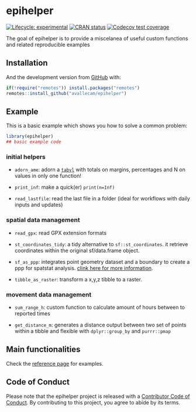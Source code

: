 
<!-- README.md is generated from README.Rmd. Please edit that file -->

# epihelper

<!-- badges: start -->

[![Lifecycle:
experimental](https://img.shields.io/badge/lifecycle-experimental-orange.svg)](https://www.tidyverse.org/lifecycle/#experimental)
[![CRAN
status](https://www.r-pkg.org/badges/version/epihelper)](https://CRAN.R-project.org/package=epihelper)
[![Codecov test
coverage](https://codecov.io/gh/avallecam/epihelper/branch/master/graph/badge.svg)](https://codecov.io/gh/avallecam/epihelper?branch=master)
<!-- badges: end -->

The goal of epihelper is to provide a miscelanea of useful custom
functions and related reproducible examples

## Installation

<!-- You can install the released version of epihelper from [CRAN](https://CRAN.R-project.org) with: -->
<!-- ``` r -->
<!-- install.packages("epihelper") -->
<!-- ``` -->

And the development version from
[GitHub](https://github.com/avallecam/epihelper) with:

``` r
if(!require("remotes")) install.packages("remotes")
remotes::install_github("avallecam/epihelper")
```

## Example

This is a basic example which shows you how to solve a common problem:

``` r
library(epihelper)
## basic example code
```

### initial helpers

-   `adorn_ame`: adorn a
    [`tabyl`](https://cran.r-project.org/web/packages/janitor/vignettes/janitor.html#tabyl---a-better-version-of-table)
    with totals on margins, percentages and N on values in only one
    function!

-   `print_inf`: make a quick(er) `print(n=Inf)`

-   `read_lastfile`: read the last file in a folder (ideal for workflows
    with daily inputs and updates)

### spatial data management

-   `read_gpx`: read GPX extension formats

-   `st_coordinates_tidy`: a tidy alternative to `sf::st_coordinates`.
    it retrieve coordinates within the original sf/data.frame object.

-   `sf_as_ppp`: integrates point geometry dataset and a boundary to
    create a ppp for spatstat analysis. [clink here for more
    information](https://github.com/r-spatial/sf/issues/1233).

-   `tibble_as_raster`: transform a x,y,z tibble to a raster.

### movement data management

-   `sum_range_h`: custom function to calculate amount of hours between
    to reported times

-   `get_distance_m`: generates a distance output between two set of
    points within a tibble and flexible with `dplyr::group_by` and
    `purrr::pmap`

## Main functionalities

Check the [reference
page](https://avallecam.github.io/epihelper/reference/index.html) for
examples.

## Code of Conduct

Please note that the epihelper project is released with a [Contributor
Code of
Conduct](https://contributor-covenant.org/version/2/0/CODE_OF_CONDUCT.html).
By contributing to this project, you agree to abide by its terms.
